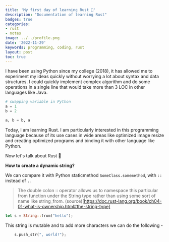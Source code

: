 ```yaml
---
title: 'My first day of learning Rust 🦀'
description: "Documentation of learning Rust"
badges: true
categories:
- rust
- notes
image: ../../profile.png
date: '2022-11-29'
keywords: programming, coding, rust
layout: post
toc: true
---
```


I have been using Python since my college (2018), it has allowed me to experiment my ideas quickly without worrying a lot about syntax and data structures.
I could quickly implement complex algorithm and do some operations in a single line that would take more than 3 LOC in other languages like Java.

```python
# swapping variable in Python
a = 1
b = 2

a, b = b, a
```

Today, I am learning Rust. I am particularly interested in this programming language because of its use cases in wide areas like optimized image resize and creating optimized programs and binding it with other language like Python.

Now let's talk about Rust 🦀

**How to create a dynamic string?**

We can compare it with Python staticmethod `SomeClass.somemethod`, with `::` instead of `.`.

> The double colon :: operator allows us to namespace this particular from function under the String type rather than using some sort of name like string_from. (source)[https://doc.rust-lang.org/book/ch04-01-what-is-ownership.html#the-string-type]

```rust
let s = String::from("hello");
```

This string is mutable and to add more characters we can do the following - 
```rust
    s.push_str(", world!");
```

<!-- ## Memory Management in Rust (Owenership) -->
